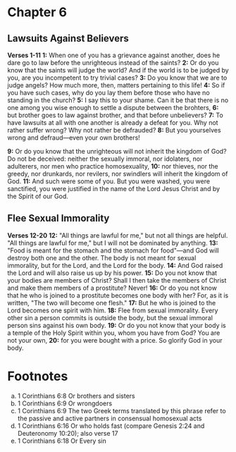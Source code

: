 # Chapter 6
## Lawsuits Against Believers
**Verses 1-11**
**1:** When one of you has a grievance against another, does he dare go to law before the unrighteous instead of the saints?
**2:** Or do you know that the saints will judge the world? And if the world is to be judged by you, are you incompetent to try trivial cases?
**3:** Do you know that we are to judge angels? How much more, then, matters pertaining to this life!
**4:** So if you have such cases, why do you lay them before those who have no standing in the church?
**5:** I say this to your shame. Can it be that there is no one among you wise enough to settle a dispute between the brohters,
**6:** but brother goes to law against brother, and that before unbelievers?
**7:** To have lawsuits at all with one another is already a defeat for you. Why not rather suffer wrong? Why not rather be defrauded?
**8:** But you yourselves wrong and defraud—even your own brothers!

**9:** Or do you know that the unrighteous will not inherit the kingdom of God? Do not be deceived: neither the sexually immoral, nor idolaters, nor adulterers, nor men who practice homosexuality,
**10:** nor thieves, nor the greedy, nor drunkards, nor revilers, nor swindlers will inherit the kingdom of God.
**11:** And such were some of you. But you were washed, you were sanctified, you were justified in the name of the Lord Jesus Christ and by the Spirit of our God.

## Flee Sexual Immorality
**Verses 12-20**
**12:** "All things are lawful for me," but not all things are helpful. "All things are lawful for me," but I will not be dominated by anything.
**13:** "Food is meant for the stomach and the stomach for food"—and God will destroy both one and the other. The body is not meant for sexual immorality, but for the Lord, and the Lord for the body.
**14:** And God raised the Lord and will also raise us up by his power.
**15:** Do you not know that your bodies are members of Christ? Shall I then take the members of Christ and make them members of a prostitute? Never!
**16:** Or do you not know that he who is joined to a prostitute becomes one body with her? For, as it is written, "The two will become one flesh."
**17:** But he who is joined to the Lord becomes one spirit with him.
**18:** Flee from sexual immorality. Every other sin a person commits is outside the body, but the sexual immoral person sins against his own body.
**19:** Or do you not know that your body is a temple of the Holy Spirit within you, whom you have from God? You are not your own,
**20:** for you were bought with a price. So glorify God in your body.

# Footnotes
<ol type='a'>
	<li>1 Corinthians 6:8 Or brothers and sisters</li>
	<li>1 Corinthians 6:9 Or wrongdoers</li>
	<li>1 Corinthians 6:9 The two Greek terms translated by this phrase refer to the passive and active partners in consensual homosexual acts</li>
	<li>1 Corinthians 6:16 Or who holds fast (compare Genesis 2:24 and Deuteronomy 10:20); also verse 17</li>
	<li>1 Corinthians 6:18 Or Every sin</li>
</ol>
